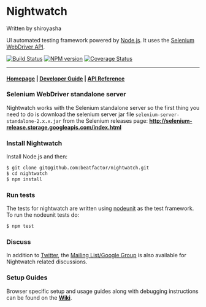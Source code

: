 # Nightwatch

Written by shiroyasha

UI automated testing framework powered by [Node.js](http://nodejs.org/). It uses the [Selenium WebDriver API](https://code.google.com/p/selenium/wiki/JsonWireProtocol).

[![Build Status](https://travis-ci.org/beatfactor/nightwatch.png?branch=master)](https://travis-ci.org/beatfactor/nightwatch) [![NPM version](https://badge.fury.io/js/nightwatch.png)](http://badge.fury.io/js/nightwatch) [![Coverage Status](https://coveralls.io/repos/beatfactor/nightwatch/badge.png?branch=master)](https://coveralls.io/r/beatfactor/nightwatch?branch=master)

***

#### [Homepage](http://nightwatchjs.org) | [Developer Guide](http://nightwatchjs.org/guide) | [API Reference](http://nightwatchjs.org/api)

### Selenium WebDriver standalone server
Nightwatch works with the Selenium standalone server so the first thing you need to do is download the selenium server jar file `selenium-server-standalone-2.x.x.jar` from the Selenium releases page:
**http://selenium-release.storage.googleapis.com/index.html**

### Install Nightwatch

Install Node.js and then:
```sh
$ git clone git@github.com:beatfactor/nightwatch.git
$ cd nightwatch
$ npm install
```

### Run tests
The tests for nightwatch are written using [nodeunit](https://github.com/caolan/nodeunit) as the test framework. To run the nodeunit tests do:
```sh
$ npm test
```

### Discuss
In addition to [Twitter](https://twitter.com/nightwatchjs), the [Mailing List/Google Group](https://groups.google.com/forum/#!forum/nightwatchjs) is also available for Nightwatch related discussions.

### Setup Guides
Browser specific setup and usage guides along with debugging instructions can be found on the [**Wiki**](https://github.com/beatfactor/nightwatch/wiki).

